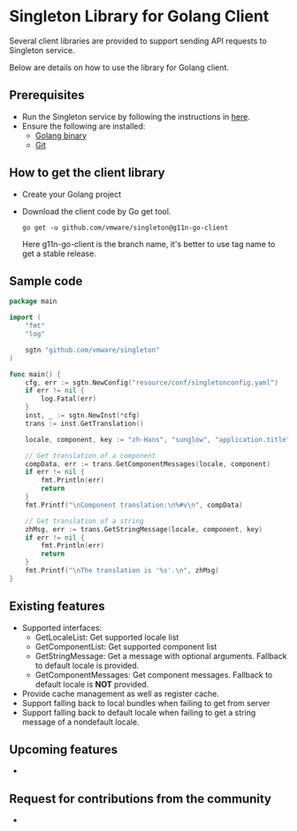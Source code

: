 Singleton Library for Golang Client
============

Several client libraries are provided to support sending API requests to Singleton service.

Below are details on how to use the library for Golang client.

Prerequisites
------------
 * Run the Singleton service by following the instructions in [here](https://github.com/vmware/singleton/blob/master/README.md).
 * Ensure the following are installed:     
    - [Golang binary](https://golang.org/doc/install)
    - [Git](https://git-scm.com/downloads)

How to get the client library
------------
 * Create your Golang project
   
 * Download the client code by Go get tool.
    ```console
    go get -u github.com/vmware/singleton@g11n-go-client
    ```
    Here g11n-go-client is the branch name, it's better to use tag name to get a stable release.

Sample code
------------

```go
package main

import (
	"fmt"
	"log"

	sgtn "github.com/vmware/singleton"
)

func main() {
	cfg, err := sgtn.NewConfig("resource/conf/singletonconfig.yaml")
	if err != nil {
		log.Fatal(err)
	}
	inst, _ := sgtn.NewInst(*cfg)
	trans := inst.GetTranslation()

	locale, component, key := "zh-Hans", "sunglow", "application.title"

	// Get translation of a component
	compData, err := trans.GetComponentMessages(locale, component)
	if err != nil {
		fmt.Println(err)
		return
	}
	fmt.Printf("\nComponent translation:\n%#v\n", compData)

	// Get translation of a string
	zhMsg, err := trans.GetStringMessage(locale, component, key)
	if err != nil {
		fmt.Println(err)
		return
	}
	fmt.Printf("\nThe translation is '%s'.\n", zhMsg)
}
```

Existing features
------------
 * Supported interfaces: 
    * GetLocaleList: Get supported locale list
    * GetComponentList: Get supported component list
    * GetStringMessage: Get a message with optional arguments. Fallback to default locale is provided.
    * GetComponentMessages: Get component messages. Fallback to default locale is **NOT** provided.
 * Provide cache management as well as register cache.
 * Support falling back to local bundles when failing to get from server
 * Support falling back to default locale when failing to get a string message of a nondefault locale.

Upcoming features 
------------
 * <TO DO: Add upcoming features if any>

Request for contributions from the community
------------
 * 
